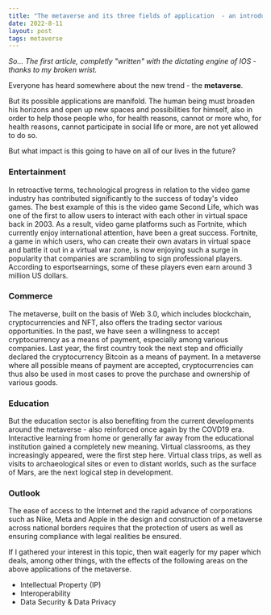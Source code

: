 ```yaml
---
title: "The metaverse and its three fields of application  - an introduction"
date: 2022-8-11
layout: post
tags: metaverse
---
```

<i>So... The first article, completly "written" with the dictating engine of IOS - thanks to my broken wrist.</i>

Everyone has heard somewhere about the new trend - the <b>metaverse</b>.

But its possible applications are manifold. The human being
must broaden his horizons and open up new spaces and possibilities for himself, also in order to help those people who, for health reasons, cannot or more
who, for health reasons, cannot participate in social life or more, are not yet allowed to do so.

But what impact is this going to have on all of our lives in the future?

<h3>Entertainment</h3>
In retroactive terms, technological progress in relation to the video game industry has contributed significantly to the success of today's video games.
The best example of this is the video game Second Life,
which was one of the first to allow users to interact with each other in virtual space back in 2003. As a result, video game platforms such as Fortnite, which currently enjoy international attention, have been a great success. Fortnite, a game in which users, who can create their own avatars in virtual space and battle it out in a virtual war zone, is now enjoying such a surge in popularity that companies are scrambling to sign professional players. According to esportsearnings, some of these players even earn around 3 million US dollars.

<h3>Commerce</h3>
The metaverse, built on the basis of Web 3.0, which includes blockchain, cryptocurrencies and NFT, also offers the trading sector various opportunities. In the past, we have seen a willingness to accept cryptocurrency as a means of payment, especially among various companies. Last year, the first country took the next step and officially declared the cryptocurrency Bitcoin as a means of payment. In a metaverse where all possible means of payment are accepted,
cryptocurrencies can thus also be used in most cases to prove the purchase and ownership of various goods.

<h3>Education</h3>
But the education sector is also benefiting from the current developments around the metaverse - also reinforced once again by the COVD19 era.
Interactive learning from home or generally far away from the educational institution gained a completely new meaning. Virtual classrooms, as they increasingly appeared, were the first step here.
Virtual class trips, as well as visits to archaeological sites or even to distant worlds, such as the surface of Mars, are the next logical step in development.

<h3>Outlook</h3>
The ease of access to the Internet and the rapid advance of corporations such as Nike, Meta and Apple in the design and construction of a metaverse across national borders requires that the protection of users as well as ensuring compliance with legal realities be ensured.

If I gathered your interest in this topic, then wait eagerly for my paper which deals, among other things, with the effects of the following areas on the above applications of the metaverse.

- Intellectual Property (IP)
- Interoperability
- Data Security & Data Privacy